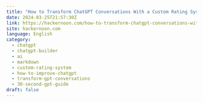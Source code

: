 ```yaml
---
title: "How to Transform ChatGPT Conversations With a Custom Rating System - 🍎🍎🍎½ (3.5/5)"
date: 2024-03-25T21:57:30Z
link: https://hackernoon.com/how-to-transform-chatgpt-conversations-with-a-custom-rating-system-355?source=rss&utm_medium=RSS&utm_source=news.12bit.vn
site: hackernoon.com
language: English
category:
  - chatgpt
  - chatgpt-builder
  - ai
  - markdown
  - custom-rating-system
  - how-to-improve-chatgpt
  - transform-gpt-conversations
  - 30-second-gpt-guide
draft: false
---
```

